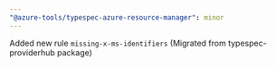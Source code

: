 ```yaml
---
"@azure-tools/typespec-azure-resource-manager": minor
---
```


Added new rule `missing-x-ms-identifiers` (Migrated from typespec-providerhub package)
